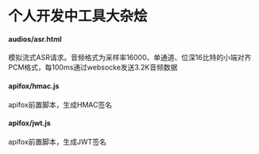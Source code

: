 # 个人开发中工具大杂烩

#### audios/asr.html

模拟流式ASR请求。音频格式为采样率16000、单通道、位深16比特的小端对齐PCM格式，每100ms通过websocke发送3.2K音频数据

#### apifox/hmac.js

apifox前置脚本，生成HMAC签名

#### apifox/jwt.js

apifox前置脚本，生成JWT签名
